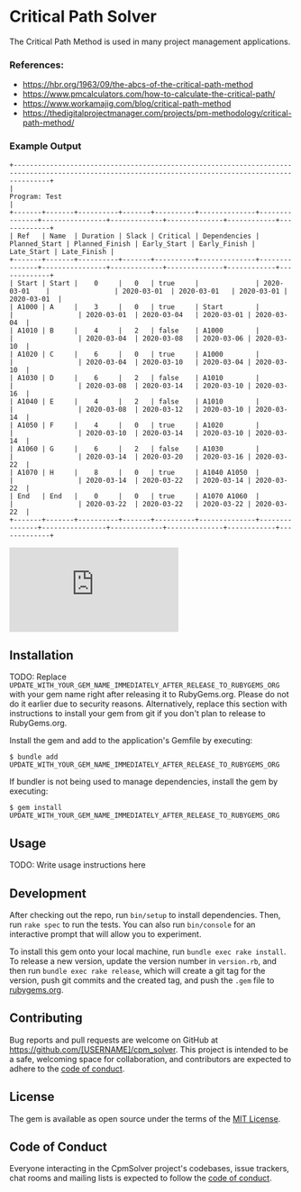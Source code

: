# Critical Path Solver

The Critical Path Method is used in many project management applications. 

### References:
- https://hbr.org/1963/09/the-abcs-of-the-critical-path-method
- https://www.pmcalculators.com/how-to-calculate-the-critical-path/
- https://www.workamajig.com/blog/critical-path-method
- https://thedigitalprojectmanager.com/projects/pm-methodology/critical-path-method/

### Example Output
```text
+-----------------------------------------------------------------------------------------------------------------------------------------------------+
|                                                                    Program: Test                                                                    |
+-------+-------+----------+-------+----------+--------------+---------------+----------------+-------------+--------------+------------+-------------+
| Ref   | Name  | Duration | Slack | Critical | Dependencies | Planned_Start | Planned_Finish | Early_Start | Early_Finish | Late_Start | Late_Finish |
+-------+-------+----------+-------+----------+--------------+---------------+----------------+-------------+--------------+------------+-------------+
| Start | Start |    0     |   0   | true     |              | 2020-03-01    |                | 2020-03-01  | 2020-03-01   | 2020-03-01 | 2020-03-01  |
| A1000 | A     |    3     |   0   | true     | Start        |               |                | 2020-03-01  | 2020-03-04   | 2020-03-01 | 2020-03-04  |
| A1010 | B     |    4     |   2   | false    | A1000        |               |                | 2020-03-04  | 2020-03-08   | 2020-03-06 | 2020-03-10  |
| A1020 | C     |    6     |   0   | true     | A1000        |               |                | 2020-03-04  | 2020-03-10   | 2020-03-04 | 2020-03-10  |
| A1030 | D     |    6     |   2   | false    | A1010        |               |                | 2020-03-08  | 2020-03-14   | 2020-03-10 | 2020-03-16  |
| A1040 | E     |    4     |   2   | false    | A1010        |               |                | 2020-03-08  | 2020-03-12   | 2020-03-10 | 2020-03-14  |
| A1050 | F     |    4     |   0   | true     | A1020        |               |                | 2020-03-10  | 2020-03-14   | 2020-03-10 | 2020-03-14  |
| A1060 | G     |    6     |   2   | false    | A1030        |               |                | 2020-03-14  | 2020-03-20   | 2020-03-16 | 2020-03-22  |
| A1070 | H     |    8     |   0   | true     | A1040 A1050  |               |                | 2020-03-14  | 2020-03-22   | 2020-03-14 | 2020-03-22  |
| End   | End   |    0     |   0   | true     | A1070 A1060  |               |                | 2020-03-22  | 2020-03-22   | 2020-03-22 | 2020-03-22  |
+-------+-------+----------+-------+----------+--------------+---------------+----------------+-------------+--------------+------------+-------------+
```

![Schedule.pdf](https://github.com/user-attachments/files/17351623/Schedule.pdf)


## Installation

TODO: Replace `UPDATE_WITH_YOUR_GEM_NAME_IMMEDIATELY_AFTER_RELEASE_TO_RUBYGEMS_ORG` with your gem name right after releasing it to RubyGems.org. Please do not do it earlier due to security reasons. Alternatively, replace this section with instructions to install your gem from git if you don't plan to release to RubyGems.org.

Install the gem and add to the application's Gemfile by executing:

    $ bundle add UPDATE_WITH_YOUR_GEM_NAME_IMMEDIATELY_AFTER_RELEASE_TO_RUBYGEMS_ORG

If bundler is not being used to manage dependencies, install the gem by executing:

    $ gem install UPDATE_WITH_YOUR_GEM_NAME_IMMEDIATELY_AFTER_RELEASE_TO_RUBYGEMS_ORG

## Usage

TODO: Write usage instructions here

## Development

After checking out the repo, run `bin/setup` to install dependencies. Then, run `rake spec` to run the tests. You can also run `bin/console` for an interactive prompt that will allow you to experiment.

To install this gem onto your local machine, run `bundle exec rake install`. To release a new version, update the version number in `version.rb`, and then run `bundle exec rake release`, which will create a git tag for the version, push git commits and the created tag, and push the `.gem` file to [rubygems.org](https://rubygems.org).

## Contributing

Bug reports and pull requests are welcome on GitHub at https://github.com/[USERNAME]/cpm_solver. This project is intended to be a safe, welcoming space for collaboration, and contributors are expected to adhere to the [code of conduct](https://github.com/[USERNAME]/cpm_solver/blob/master/CODE_OF_CONDUCT.md).

## License

The gem is available as open source under the terms of the [MIT License](https://opensource.org/licenses/MIT).

## Code of Conduct

Everyone interacting in the CpmSolver project's codebases, issue trackers, chat rooms and mailing lists is expected to follow the [code of conduct](https://github.com/[USERNAME]/cpm_solver/blob/master/CODE_OF_CONDUCT.md).
